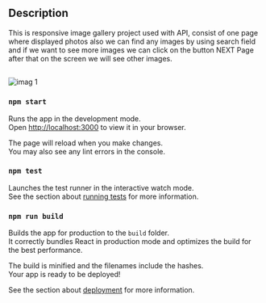 ## Description

This is responsive image gallery project used with API, consist of one page where displayed photos also we can find any images by using search field and if we want to see more images we can click on the button NEXT Page after that on the screen we will see other images. 

##

![imag 1](https://user-images.githubusercontent.com/60467856/208150833-7f658400-ca65-4baf-aad3-82c0df379aa0.png)




### `npm start`

Runs the app in the development mode.\
Open [http://localhost:3000](http://localhost:3000) to view it in your browser.

The page will reload when you make changes.\
You may also see any lint errors in the console.

### `npm test`

Launches the test runner in the interactive watch mode.\
See the section about [running tests](https://facebook.github.io/create-react-app/docs/running-tests) for more information.

### `npm run build`

Builds the app for production to the `build` folder.\
It correctly bundles React in production mode and optimizes the build for the best performance.

The build is minified and the filenames include the hashes.\
Your app is ready to be deployed!

See the section about [deployment](https://facebook.github.io/create-react-app/docs/deployment) for more information.



